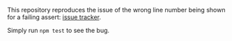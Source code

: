 This repository reproduces the issue of the wrong line number being shown for a failing assert: [issue tracker](https://github.com/avajs/ava/issues/1980).

Simply run `npm test` to see the bug.
